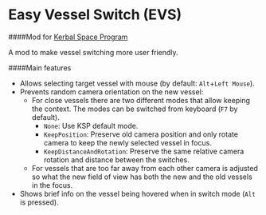 # Easy Vessel Switch (EVS)
####Mod for [Kerbal Space Program](http://www.kerbalspaceprogram.com/)

A mod to make vessel switching more user friendly.

####Main features
- Allows selecting target vessel with mouse (by default: `Alt`+`Left Mouse`).
- Prevents random camera orientation on the new vessel:
  - For close vessels there are two different modes that allow keeping the context. The modes can be
    switched from keyboard (`F7` by default).
    - `None`: Use KSP default mode.
    - `KeepPosition`: Preserve old camera position and only rotate camera to keep the newly selected vessel in focus.
    - `KeepDistanceAndRotation`: Preserve the same relative camera rotation and distance between the switches.
  - For vessels that are too far away from each other camera is adjusted so what the new field of
    view has both the new and the old vessels in the focus.
- Shows brief info on the vessel being hovered when in switch mode (`Alt` is pressed).
